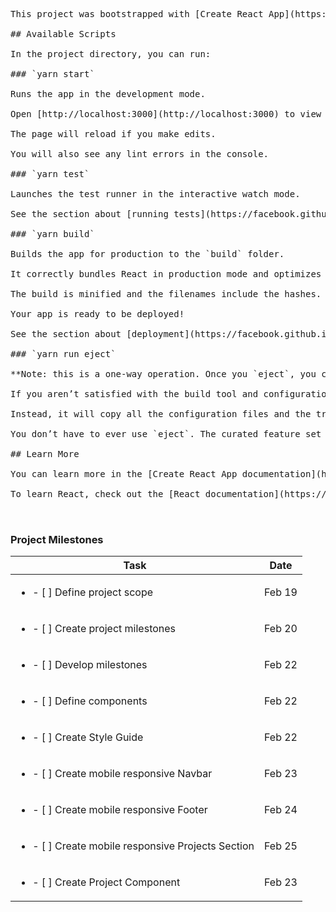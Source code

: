 <pre>
This project was bootstrapped with [Create React App](https://github.com/facebook/create-react-app).

## Available Scripts

In the project directory, you can run:

### `yarn start`

Runs the app in the development mode.<br>
Open [http://localhost:3000](http://localhost:3000) to view it in the browser.

The page will reload if you make edits.<br>
You will also see any lint errors in the console.

### `yarn test`

Launches the test runner in the interactive watch mode.<br>
See the section about [running tests](https://facebook.github.io/create-react-app/docs/running-tests) for more information.

### `yarn build`

Builds the app for production to the `build` folder.<br>
It correctly bundles React in production mode and optimizes the build for the best performance.

The build is minified and the filenames include the hashes.<br>
Your app is ready to be deployed!

See the section about [deployment](https://facebook.github.io/create-react-app/docs/deployment) for more information.

### `yarn run eject`

**Note: this is a one-way operation. Once you `eject`, you can’t go back!**

If you aren’t satisfied with the build tool and configuration choices, you can `eject` at any time. This command will remove the single build dependency from your project.

Instead, it will copy all the configuration files and the transitive dependencies (Webpack, Babel, ESLint, etc) right into your project so you have full control over them. All of the commands except `eject` will still work, but they will point to the copied scripts so you can tweak them. At this point you’re on your own.

You don’t have to ever use `eject`. The curated feature set is suitable for small and middle deployments, and you shouldn’t feel obligated to use this feature. However we understand that this tool wouldn’t be useful if you couldn’t customize it when you are ready for it.

## Learn More

You can learn more in the [Create React App documentation](https://facebook.github.io/create-react-app/docs/getting-started).

To learn React, check out the [React documentation](https://reactjs.org/).


</pre>
### Project Milestones
| Task                            | Date   |
| ------------------------------- | ------ |
| <ul><li>- [ ] Define project scope</li></ul>| Feb 19 |
| <ul><li>- [ ] Create project milestones</li></ul>| Feb 20 |
| <ul><li>- [ ] Develop milestones</li></ul>| Feb 22 |
| <ul><li>- [ ] Define components</li></ul>| Feb 22 |
| <ul><li>- [ ] Create Style Guide</li></ul>| Feb 22 |
| <ul><li>- [ ] Create mobile responsive Navbar</li></ul>| Feb 23 |
| <ul><li>- [ ] Create mobile responsive Footer</li></ul>| Feb 24 |
| <ul><li>- [ ] Create mobile responsive Projects Section</li></ul>| Feb 25 |
| <ul><li>- [ ] Create Project Component</li></ul>| Feb 23 |